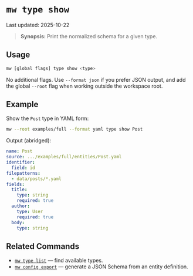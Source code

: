 # `mw type show`

Last updated: 2025-10-22

> **Synopsis:** Print the normalized schema for a given type.

## Usage

```bash
mw [global flags] type show <type>
```

No additional flags. Use `--format json` if you prefer JSON output, and add the global `--root` flag when working outside the workspace root.

## Example

Show the `Post` type in YAML form:

```bash
mw --root examples/full --format yaml type show Post
```

Output (abridged):

```yaml
name: Post
source: .../examples/full/entities/Post.yaml
identifier:
  field: id
filepatterns:
  - data/posts/*.yaml
fields:
  title:
    type: string
    required: true
  author:
    type: User
    required: true
  body:
    type: string
```

## Related Commands

- [`mw type list`](type-list.md) — find available types.
- [`mw config export`](config-export.md) — generate a JSON Schema from an entity definition.
